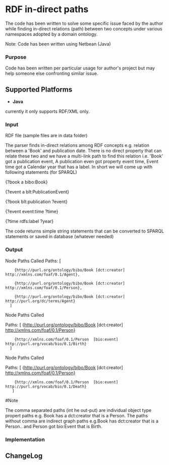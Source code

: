 RDF in-direct paths
============================

The code has been written to solve some specific issue faced by the author while finding in-direct relations (path) between two concepts under various namespaces adopted by a domain ontology.

Note: Code has been written using Netbean (Java) 

###  Purpose
Code has been written per particular usage for author's project but may help someone else confronting similar issue.


## Supported Platforms

- **Java**<br>

currently it only supports RDF/XML only.


### Input
RDF file (sample files are in data folder)

The parser finds in-direct relations among RDF concepts e.g. relation between a 'Book' and publication date. There is no direct property that can relate these two and we have a multi-link path to find this relation i.e. 'Book' got a publication event, A publication even got property event time, Event time got a Calendar year that has a label. In short we will come up with following statements (for SPARQL)

{?book a bibo:Book}

{?event a blt:PublicationEvent}

{?book blt:publication ?event}

{?event event:time ?time}

{?time rdfs:label ?year}

The code returns simple string statements that can be converted to SPARQL statements or saved in database (whatever needed)

### Output

Node Paths Called
Paths: [

        {http://purl.org/ontology/bibo/Book [dct:creator] http://xmlns.com/foaf/0.1/Agent},   
        
        {http://purl.org/ontology/bibo/Book [dct:creator] http://xmlns.com/foaf/0.1/Person}, 
        
        {http://purl.org/ontology/bibo/Book [dct:creator] http://purl.org/dc/terms/Agent}
      ]
      
Node Paths Called

Paths: [
        {http://purl.org/ontology/bibo/Book [dct:creator] http://xmlns.com/foaf/0.1/Person}
        
        {http://xmlns.com/foaf/0.1/Person  [bio:event]  http://purl.org/vocab/bio/0.1/Birth}
      ]
      
Node Paths Called

Paths: [
        {http://purl.org/ontology/bibo/Book  [dct:creator]  http://xmlns.com/foaf/0.1/Person}
        
        {http://xmlns.com/foaf/0.1/Person  [bio:event]  http://purl.org/vocab/bio/0.1/Death}
       ]

#Note

The comma separated paths (int he out-put) are individual object type propert paths e.g. Book has a dct:creator that is a Person. The paths without comma are indirect graph paths e.g.Book has dct:creator that is a Person.. and Person got bio:Event that is Birth.

### Implementation

## ChangeLog

